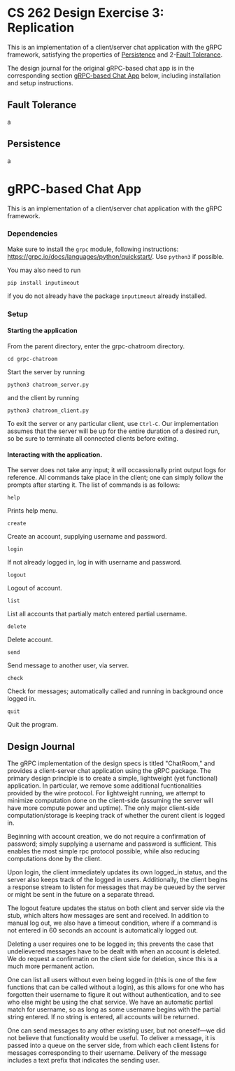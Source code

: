 # CS 262 Design Exercise 3: Replication
This is an implementation of a client/server chat application with the gRPC framework, satisfying the properties of [Persistence](#p) and 2-[Fault Tolerance](#ft).

The design journal for the original gRPC-based chat app is in the corresponding section [gRPC-based Chat App](#gRPC) below, including installation and setup instructions.

## Fault Tolerance
a

## Persistence
a

# gRPC-based Chat App
This is an implementation of a client/server chat application with the gRPC framework.

### Dependencies
Make sure to install the `grpc` module, following instructions: https://grpc.io/docs/languages/python/quickstart/. Use `python3` if possible. 

You may also need to run
```
pip install inputimeout
```
if you do not already have the package `inputimeout` already installed.

### Setup
#### Starting the application
From the parent directory, enter the grpc-chatroom directory.
```
cd grpc-chatroom
```

Start the server by running
```
python3 chatroom_server.py

```
and the client by running
```
python3 chatroom_client.py

```
To exit the server or any particular client, use `Ctrl-C`. Our implementation assumes that the server will be up for the entire duration of a desired run, so be sure to terminate all connected clients before exiting.


#### Interacting with the application.
The server does not take any input; it will occassionally print output logs for reference. All commands take place in the client; one can simply follow the prompts after starting it. The list of commands is as follows:

```
help
```
Prints help menu.

```
create
```
Create an account, supplying username and password.

```
login
```
If not already logged in, log in with username and password.

```
logout
```
Logout of account.

```
list
```
List all accounts that partially match entered partial username.

```
delete
```
Delete account.

```
send
```
Send message to another user, via server.

```
check
```
Check for messages; automatically called and running in background once logged in.
```
quit
```
Quit the program.


## Design Journal
The gRPC implementation of the design specs is titled "ChatRoom," and provides a client-server chat application using the gRPC package. The primary design principle is to create a simple, lightweight (yet functional) application. In particular, we remove some additional fucntionalities provided by the wire protocol. For lightweight running, we attempt to minimize computation done on the client-side (assuming the server will have more compute power and uptime). The only major client-side computation/storage is keeping track of whether the curent client is logged in.

Beginning with account creation, we do not require a confirmation of password; simply supplying a username and password is sufficient. This enables the most simple rpc protocol possible, while also reducing computations done by the client.

Upon login, the client immediately updates its own logged_in status, and the server also keeps track of the logged in users. Additionally, the client begins a response stream to listen for messages that may be queued by the server or might be sent in the future on a separate thread.

The logout feature updates the status on both client and server side via the stub, which alters how messages are sent and received. In addition to manual log out, we also have a timeout condition, where if a command is not entered in 60 seconds an account is automatically logged out.

Deleting a user requires one to be logged in; this prevents the case that undelievered messages have to be dealt with when an account is deleted. We do request a confirmatin on the client side for deletion, since this is a much more permanent action.


One can list all users without even being logged in (this is one of the few functions that can be called without a login), as this allows for one who has forgotten their username to figure it out without authentication, and to see who else might be using the chat service. We have an automatic partial match for username, so as long as some username begins with the partial string entered. If no string is entered, all accounts will be returned.

One can send messages to any other existing user, but not oneself—we did not believe that functionality would be useful. To deliver a message, it is passed into a queue on the server side, from which each client listens for messages corresponding to their username. Delivery of the message includes a text prefix that indicates the sending user.
